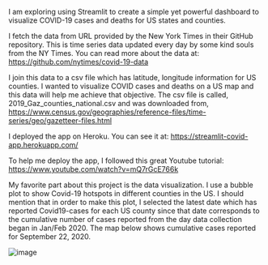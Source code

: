 I am exploring using Streamlit to create a simple yet powerful dashboard to visualize COVID-19 cases and deaths for US states and counties.

I fetch the data from URL provided by the New York Times in their GitHub repository. This is time series data updated every day by some kind souls from the NY Times. You can read more about the data at:
https://github.com/nytimes/covid-19-data

I join this data to a csv file which has latitude, longitude information for US counties. I wanted to visualize COVID cases and deaths on a US map and this data will help me achieve that objective. The csv file is called, 2019_Gaz_counties_national.csv and was downloaded from, https://www.census.gov/geographies/reference-files/time-series/geo/gazetteer-files.html

I deployed the app on Heroku. You can see it at:
https://streamlit-covid-app.herokuapp.com/

To help me deploy the app, I followed this great Youtube tutorial:
https://www.youtube.com/watch?v=mQ7rGcE766k

My favorite part about this project is the data visualization. I use a bubble plot to show Covid-19 hotspots in different counties in the US.
I should mention that in order to make this plot, I selected the latest date which has reported Covid19-cases for each US county since that date corresponds to the cumulative number of cases reported from the day data collection began in Jan/Feb 2020. The map below shows cumulative cases reported for September 22, 2020.

![image](https://user-images.githubusercontent.com/31268268/94161325-69836b00-fe3a-11ea-8ba0-1db3232b5f76.png)

